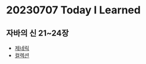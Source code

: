 # 20230707 Today I Learned
## 자바의 신 21~24장
* [제네릭](../Java/generic.md)
* [컬렉션](../Java/collection.md)
